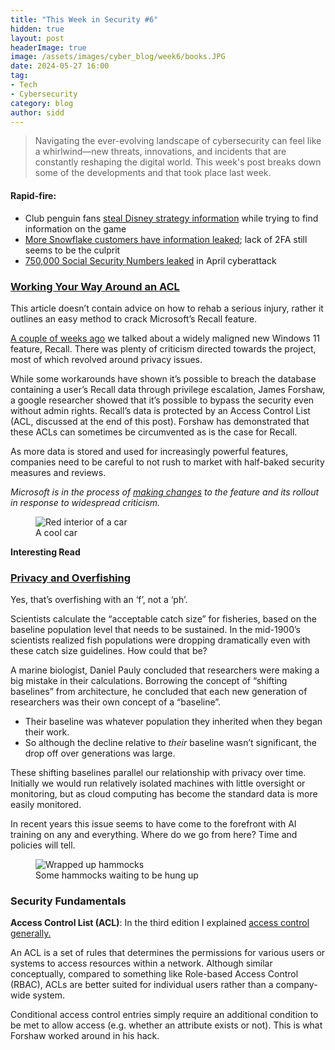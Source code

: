 ```yaml
---
title: "This Week in Security #6"
hidden: true
layout: post
headerImage: true
image: /assets/images/cyber_blog/week6/books.JPG
date: 2024-05-27 16:00
tag:
- Tech
- Cybersecurity
category: blog
author: sidd
---
```

> Navigating the ever-evolving landscape of cybersecurity can feel like a whirlwind—new threats, innovations, and incidents that are constantly reshaping the digital world. This week's post breaks down some of the developments and that took place last week.

<h4 style="font-weight:bold;">Rapid-fire:</h4>

- Club penguin fans [steal Disney strategy information](https://www.bleepingcomputer.com/news/security/club-penguin-fans-breached-disney-confluence-server-stole-25gb-of-data/) while trying to find information on the game
- [More Snowflake customers have information leaked](https://www.wired.com/story/snowflake-breach-advanced-auto-parts-lendingtree/); lack of 2FA still seems to be the culprit
- [750,000 Social Security Numbers leaked](https://therecord.media/frontier-provides-new-details-april-ransomware-attack) in April cyberattack

### [Working Your Way Around an ACL](https://www.tiraniddo.dev/2024/06/working-your-way-around-acl.html)

This article doesn’t contain advice on how to rehab a serious injury, rather it outlines an easy method to crack Microsoft’s Recall feature.

[A couple of weeks ago](https://siddnb.github.io/WeeklySecurity4/) we talked about a widely maligned new Windows 11 feature, Recall. There was plenty of criticism directed towards the project, most of which revolved around privacy issues.

While some workarounds have shown it’s possible to breach the database containing a user’s Recall data through privilege escalation, James Forshaw, a google researcher showed that it’s possible to bypass the security even without admin rights. Recall’s data is protected by an  Access Control List (ACL, discussed at the end of this post). Forshaw has demonstrated that these ACLs can sometimes be circumvented as is the case for Recall.

As more data is stored and used for increasingly powerful features, companies need to be careful to not rush to market with half-baked security measures and reviews.

_Microsoft is in the process of [making changes](https://www.computerworld.com/article/2140187/microsoft-makes-windows-recall-opt-in-after-privacy-security-backlash.html) to the feature and its rollout in response to widespread criticism._

<figure>
        <img class="image" src="/assets/images/cyber_blog/week6/car.JPG" alt="Red interior of a car">
        <figcaption class="caption">A cool car</figcaption>
</figure>

**Interesting Read**

### [Privacy and Overfishing](https://spectrum.ieee.org/online-privacy)

Yes, that’s overfishing with an ‘f’, not a ‘ph’. 

Scientists calculate the “acceptable catch size” for fisheries, based on the baseline population level that needs to be sustained. In the mid-1900’s scientists realized fish populations were dropping dramatically even with these catch size guidelines. How could that be?

A marine biologist, Daniel Pauly concluded that researchers were making a big mistake in their calculations. Borrowing the concept of “shifting baselines” from architecture, he concluded that each new generation of researchers was their own concept of a “baseline”. 

- Their baseline was whatever population they inherited when they began their work.
- So although the decline relative to *their* baseline wasn’t significant, the drop off over generations was large.

These shifting baselines parallel our relationship with privacy over time. Initially we would run relatively isolated machines with little oversight or monitoring, but as cloud computing has become the standard data is more easily monitored. 

In recent years this issue seems to have come to the forefront with AI training on any and everything. Where do we go from here? Time and policies will tell.

<figure>
        <img class="image" src="/assets/images/cyber_blog/week6/yarn.JPG" alt="Wrapped up hammocks">
        <figcaption class="caption">Some hammocks waiting to be hung up</figcaption>
</figure>

### Security Fundamentals
**Access Control List (ACL)**: In the third edition I explained [access control generally.](https://siddnb.github.io/WeeklySecurity3/) 

An ACL is a set of rules that determines the permissions for various users or systems to access resources within a network. Although similar conceptually, compared to something like Role-based Access Control (RBAC), ACLs are better suited for individual users rather than a company-wide system. 

Conditional access control entries simply require an additional condition to be met to allow access (e.g. whether an attribute exists or not). This is what Forshaw worked around in his hack.